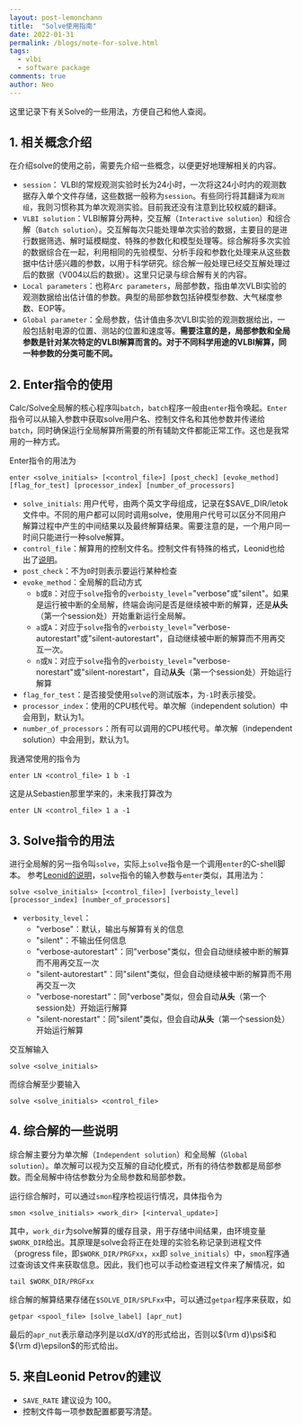 ```yaml
---
layout: post-lemonchann
title:  "Solve使用指南"
date: 2022-01-31
permalink: /blogs/note-for-solve.html
tags:
  - vlbi 
  - software package
comments: true
author: Neo
---
```


这里记录下有关Solve的一些用法，方便自己和他人查阅。

<!-- more -->

## 1. 相关概念介绍

在介绍solve的使用之前，需要先介绍一些概念，以便更好地理解相关的内容。

- `session`： VLBI的常规观测实验时长为24小时，一次将这24小时内的观测数据存入单个文件存储，这些数据一般称为`session`。有些同行将其翻译为`观测组`，我则习惯称其为单次观测实验。目前我还没有注意到比较权威的翻译。
- `VLBI solution`：VLBI解算分两种，交互解（`Interactive solution`）和综合解（`Batch solution`）。交互解每次只能处理单次实验的数据，主要目的是进行数据筛选、解时延模糊度、特殊的参数化和模型处理等。综合解将多次实验的数据综合在一起，利用相同的先验模型、分析手段和参数化处理来从这些数据中估计感兴趣的参数，以用于科学研究。综合解一般处理已经交互解处理过后的数据（V004以后的数据）。这里只记录与综合解有关的内容。
- `Local parameters`：也称`Arc parameters`，局部参数，指由单次VLBI实验的观测数据给出估计值的参数。典型的局部参数包括钟模型参数、大气梯度参数、EOP等。
- `Global parameter`：全局参数，估计值由多次VLBI实验的观测数据给出，一般包括射电源的位置、测站的位置和速度等。**需要注意的是，局部参数和全局参数是针对某次特定的VLBI解算而言的。对于不同科学用途的VLBI解算，同一种参数的分类可能不同。**

## 2. Enter指令的使用

Calc/Solve全局解的核心程序叫`batch`，`batch`程序一般由`enter`指令唤起。`Enter`指令可以从输入参数中获取solve用户名、控制文件名和其他参数并传递给`batch`，同时确保运行全局解算所需要的所有辅助文件都能正常工作。这也是我常用的一种方式。

Enter指令的用法为

```
enter <solve_initials> [<control_file>] [post_check] [evoke_method] [flag_for_test] [processor_index] [number_of_processors]
```

- `solve_initials`: 用户代号，由两个英文字母组成，记录在$SAVE_DIR/letok文件中。不同的用户都可以同时调用solve，使用用户代号可以区分不同用户解算过程中产生的中间结果以及最终解算结果。需要注意的是，一个用户同一时间只能进行一种solve解算。
- `control_file`：解算用的控制文件名。控制文件有特殊的格式，Leonid也给出了[说明](http://astrogeo.org/psolve/doc/solve_guide_03.html)。
- `post_check`：不为`0`时则表示要运行某种检查
- `evoke_method`：全局解的启动方式
  - `b`或`B`：对应于`solve`指令的`verboisty_level`="verbose"或"silent"。如果是运行被中断的全局解，终端会询问是否是继续被中断的解算，还是**从头**（第一个session处）开始重新运行全局解。
  - `a`或`A`：对应于`solve`指令的`verboisty_level`="verbose-autorestart"或"silent-autorestart"，自动继续被中断的解算而不用再交互一次。
  - `n`或`N`：对应于`solve`指令的`verboisty_level`="verbose-norestart"或"silent-norestart"，自动**从头**（第一个session处）开始运行解算
- `flag_for_test`：是否接受使用`solve`的测试版本，为`-1`时表示接受。
- `processor_index`：使用的CPU核代号。单次解（independent solution）中会用到，默认为1。
- `number_of_processors`：所有可以调用的CPU核代号。单次解（independent solution）中会用到，默认为1。

我通常使用的指令为

```
enter LN <control_file> 1 b -1
```

这是从Sebastien那里学来的，未来我打算改为

```
enter LN <control_file> 1 a -1
```

## 3. Solve指令的用法

进行全局解的另一指令叫`solve`，实际上`solve`指令是一个调用`enter`的C-shell脚本。
参考[Leonid的说明](http://astrogeo.org/psolve/doc/solve_guide_02.html)，`solve`指令的输入参数与`enter`类似，其用法为：

```
solve <solve_initials> [<control_file>] [verboisty_level] [processor_index] [number_of_processors]
```

- `verbosity_level`：
  - "verbose"：默认，输出与解算有关的信息
  - "silent"：不输出任何信息
  - "verbose-autorestart"：同"verbose"类似，但会自动继续被中断的解算而不用再交互一次
  - "silent-autorestart"：同"silent"类似，但会自动继续被中断的解算而不用再交互一次
  - "verbose-norestart"：同"verbose"类似，但会自动**从头**（第一个session处）开始运行解算
  - "silent-norestart"：同"silent"类似，但会自动**从头**（第一个session处）开始运行解算

交互解输入

```
solve <solve_initials> 
```

而综合解至少要输入

```
solve <solve_initials> <control_file>
```

## 4. 综合解的一些说明

综合解主要分为单次解（`Independent solution`）和全局解（`Global solution`）。单次解可以视为交互解的自动化模式，所有的待估参数都是局部参数。而全局解中待估参数分为全局参数和局部参数。

运行综合解时，可以通过`smon`程序检视运行情况，具体指令为

```
smon <solve_initials> <work_dir> [<interval_update>]
```

其中，`work_dir`为solve解算的缓存目录，用于存储中间结果，由环境变量`$WORK_DIR`给出。其原理是solve会将正在处理的实验名称记录到进程文件（progress file，即`$WORK_DIR/PRGFxx`，`xx`即
`solve_initials`）中，`smon`程序通过查询该文件来获取信息。因此，我们也可以手动检查进程文件来了解情况，如

```
tail $WORK_DIR/PRGFxx
```

综合解的解算结果存储在`$SOLVE_DIR/SPLFxx`中，可以通过`getpar`程序来获取，如

```
getpar <spool_file> [solve_label] [apr_nut]
```

最后的`apr_nut`表示章动序列是以dX/dY的形式给出，否则以${\rm d}\psi$和${\rm d}\epsilon$的形式给出。

## 5. 来自Leonid Petrov的建议

- `SAVE_RATE` 建议设为 100。
- 控制文件每一项参数配置都要写清楚。
